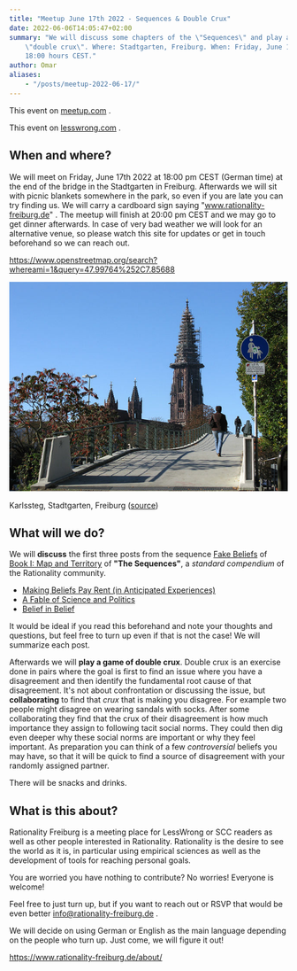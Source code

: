 ```yaml
---
title: "Meetup June 17th 2022 - Sequences & Double Crux"
date: 2022-06-06T14:05:47+02:00
summary: "We will discuss some chapters of the \"Sequences\" and play a game of
    \"double crux\". Where: Stadtgarten, Freiburg. When: Friday, June 17th 2022 at
    18:00 hours CEST."
author: Omar
aliases:
    - "/posts/meetup-2022-06-17/"
---
```


This event on [meetup.com](https://www.meetup.com/de-DE/rationality-freiburg/events/286342300/) .

This event on [lesswrong.com](https://www.lesswrong.com/events/rsXxvQK3KfK2nrEiQ/freiburg-sequences-and-double-crux) .

## When and where?

We will meet on Friday, June 17th 2022 at 18:00 pm CEST (German time) at the
end of the bridge in the Stadtgarten in Freiburg. Afterwards we will sit with
picnic blankets somewhere in the park, so even if you are late you can try
finding us. We will carry a cardboard sign saying "www.rationality-freiburg.de"
. The meetup will finish at 20:00 pm CEST and we may go to get dinner
afterwards. In case of very bad weather we will look for an alternative venue,
so please watch this site for updates or get in touch beforehand so we can
reach out.

https://www.openstreetmap.org/search?whereami=1&query=47.99764%252C7.85688

![Karlssteg, Stadtgarten, Freiburg](karlssteg.jpg 'Karlssteg, Stadtgarten, Freiburg')

Karlssteg, Stadtgarten, Freiburg ([source](https://commons.wikimedia.org/wiki/Category:Karlssteg?uselang=de#/media/File:Karlssteg1.jpg))

## What will we do?

We will **discuss** the first three posts from the sequence [Fake
Beliefs](https://www.readthesequences.com/Fake-Beliefs-Sequence) of [Book I:
Map and Territory](https://www.readthesequences.com/Book-I-Map-And-Territory)
of **"The Sequences"**, a _standard compendium_ of the Rationality community.

* [Making Beliefs Pay Rent (in Anticipated Experiences)](https://www.readthesequences.com/Making-Beliefs-Pay-Rent-In-Anticipated-Experiences)
* [A Fable of Science and Politics](https://www.readthesequences.com/A-Fable-Of-Science-And-Politics)
* [Belief in Belief](https://www.readthesequences.com/Belief-In-Belief)

It would be ideal if you read this beforehand and note your thoughts and
questions, but feel free to turn up even if that is not the case! We will
summarize each post.

Afterwards we will **play a game of double crux**. Double crux is an exercise
done in pairs where the goal is first to find an issue where you have a
disagreement and then identify the fundamental root cause of that disagreement.
It's not about confrontation or discussing the issue, but **collaborating** to
find that _crux_ that is making you disagree. For example two
people might disagree on wearing sandals with socks. After some collaborating
they find that the crux of their disagreement is how much importance they
assign to following tacit social norms. They could then dig even deeper why
these social norms are important or why they feel important. As preparation
you can think of a few _controversial_ beliefs you may have, so that it will be
quick to find a source of disagreement with your randomly assigned partner.

There will be snacks and drinks.


## What is this about?

Rationality Freiburg is a meeting place for LessWrong or SCC readers as well as
other people interested in Rationality. Rationality is the desire to see the
world as it is, in particular using empirical sciences as well as the
development of tools for reaching personal goals.

You are worried you have nothing to contribute? No worries! Everyone is
welcome!

Feel free to just turn up, but if you want to reach out or RSVP that would be
even better info@rationality-freiburg.de .

We will decide on using German or English as the main language depending on the
people who turn up. Just come, we will figure it out!

https://www.rationality-freiburg.de/about/
